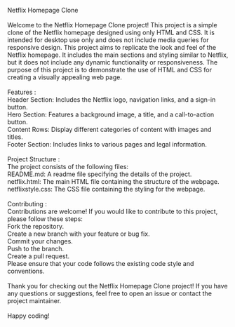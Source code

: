 Netflix Homepage Clone
<br>
<br>
Welcome to the Netflix Homepage Clone project! This project is a simple clone of the Netflix homepage designed using only HTML and CSS. It is intended for desktop use only and does not include media queries for responsive design.
This project aims to replicate the look and feel of the Netflix homepage. It includes the main sections and styling similar to Netflix, but it does not include any dynamic functionality or responsiveness. The purpose of this project is to demonstrate the use of HTML and CSS for creating a visually appealing web page.
<br>
<br>
Features :
<br>
Header Section: Includes the Netflix logo, navigation links, and a sign-in button.<br>
Hero Section: Features a background image, a title, and a call-to-action button.<br>
Content Rows: Display different categories of content with images and titles.<br>
Footer Section: Includes links to various pages and legal information.<br>
<br>
Project Structure :<br>
The project consists of the following files:<br>
README.md: A readme file specifying the details of the project.<br>
netflix.html: The main HTML file containing the structure of the webpage.<br>
netflixstyle.css: The CSS file containing the styling for the webpage.
<br>
<br>
Contributing :<br>
Contributions are welcome! If you would like to contribute to this project, please follow these steps:<br>
Fork the repository.<br>
Create a new branch with your feature or bug fix.<br>
Commit your changes.<br>
Push to the branch.<br>
Create a pull request.<br>
Please ensure that your code follows the existing code style and conventions.
<br>
<br>
Thank you for checking out the Netflix Homepage Clone project! If you have any questions or suggestions, feel free to open an issue or contact the project maintainer.<br>
<br>
Happy coding!
